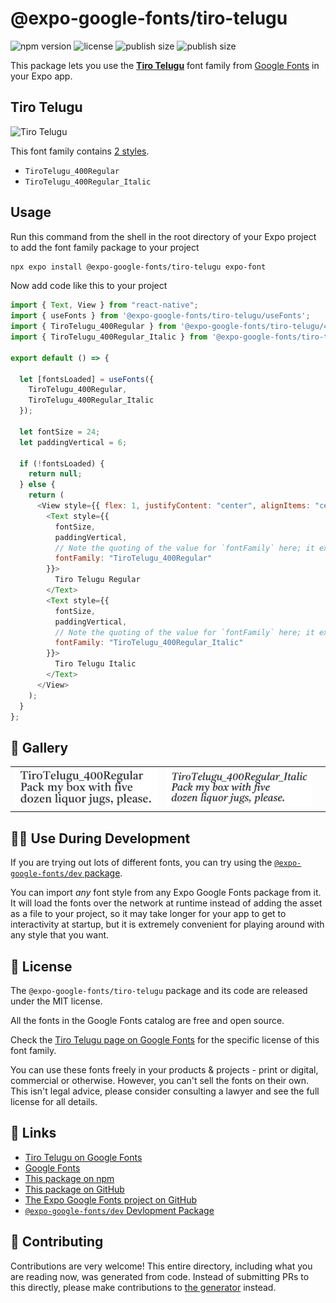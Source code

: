 # @expo-google-fonts/tiro-telugu

![npm version](https://flat.badgen.net/npm/v/@expo-google-fonts/tiro-telugu)
![license](https://flat.badgen.net/github/license/expo/google-fonts)
![publish size](https://flat.badgen.net/packagephobia/install/@expo-google-fonts/tiro-telugu)
![publish size](https://flat.badgen.net/packagephobia/publish/@expo-google-fonts/tiro-telugu)

This package lets you use the [**Tiro Telugu**](https://fonts.google.com/specimen/Tiro+Telugu) font family from [Google Fonts](https://fonts.google.com/) in your Expo app.

## Tiro Telugu

![Tiro Telugu](./font-family.png)

This font family contains [2 styles](#-gallery).

- `TiroTelugu_400Regular`
- `TiroTelugu_400Regular_Italic`

## Usage

Run this command from the shell in the root directory of your Expo project to add the font family package to your project

```sh
npx expo install @expo-google-fonts/tiro-telugu expo-font
```

Now add code like this to your project

```js
import { Text, View } from "react-native";
import { useFonts } from '@expo-google-fonts/tiro-telugu/useFonts';
import { TiroTelugu_400Regular } from '@expo-google-fonts/tiro-telugu/400Regular';
import { TiroTelugu_400Regular_Italic } from '@expo-google-fonts/tiro-telugu/400Regular_Italic';

export default () => {

  let [fontsLoaded] = useFonts({
    TiroTelugu_400Regular, 
    TiroTelugu_400Regular_Italic
  });

  let fontSize = 24;
  let paddingVertical = 6;

  if (!fontsLoaded) {
    return null;
  } else {
    return (
      <View style={{ flex: 1, justifyContent: "center", alignItems: "center" }}>
        <Text style={{
          fontSize,
          paddingVertical,
          // Note the quoting of the value for `fontFamily` here; it expects a string!
          fontFamily: "TiroTelugu_400Regular"
        }}>
          Tiro Telugu Regular
        </Text>
        <Text style={{
          fontSize,
          paddingVertical,
          // Note the quoting of the value for `fontFamily` here; it expects a string!
          fontFamily: "TiroTelugu_400Regular_Italic"
        }}>
          Tiro Telugu Italic
        </Text>
      </View>
    );
  }
};
```

## 🔡 Gallery


||||
|-|-|-|
|![TiroTelugu_400Regular](./400Regular/TiroTelugu_400Regular.ttf.png)|![TiroTelugu_400Regular_Italic](./400Regular_Italic/TiroTelugu_400Regular_Italic.ttf.png)|||


## 👩‍💻 Use During Development

If you are trying out lots of different fonts, you can try using the [`@expo-google-fonts/dev` package](https://github.com/expo/google-fonts/tree/master/font-packages/dev#readme).

You can import _any_ font style from any Expo Google Fonts package from it. It will load the fonts over the network at runtime instead of adding the asset as a file to your project, so it may take longer for your app to get to interactivity at startup, but it is extremely convenient for playing around with any style that you want.


## 📖 License

The `@expo-google-fonts/tiro-telugu` package and its code are released under the MIT license.

All the fonts in the Google Fonts catalog are free and open source.

Check the [Tiro Telugu page on Google Fonts](https://fonts.google.com/specimen/Tiro+Telugu) for the specific license of this font family.

You can use these fonts freely in your products & projects - print or digital, commercial or otherwise. However, you can't sell the fonts on their own. This isn't legal advice, please consider consulting a lawyer and see the full license for all details.

## 🔗 Links

- [Tiro Telugu on Google Fonts](https://fonts.google.com/specimen/Tiro+Telugu)
- [Google Fonts](https://fonts.google.com/)
- [This package on npm](https://www.npmjs.com/package/@expo-google-fonts/tiro-telugu)
- [This package on GitHub](https://github.com/expo/google-fonts/tree/master/font-packages/tiro-telugu)
- [The Expo Google Fonts project on GitHub](https://github.com/expo/google-fonts)
- [`@expo-google-fonts/dev` Devlopment Package](https://github.com/expo/google-fonts/tree/master/font-packages/dev)

## 🤝 Contributing

Contributions are very welcome! This entire directory, including what you are reading now, was generated from code. Instead of submitting PRs to this directly, please make contributions to [the generator](https://github.com/expo/google-fonts/tree/master/packages/generator) instead.
